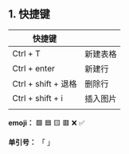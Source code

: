 ## 1. 快捷键

| 快捷键              |          |
| ------------------- | -------- |
| Ctrl + T            | 新建表格 |
| Ctrl + enter        | 新建行   |
| Ctrl + shift + 退格 | 删除行   |
| Ctrl + shift + i    | 插入图片 |
|                     |          |

**emoji：** 🟩 🟦 🟨 🟥 ❌ ✅

**单引号：** 「 」